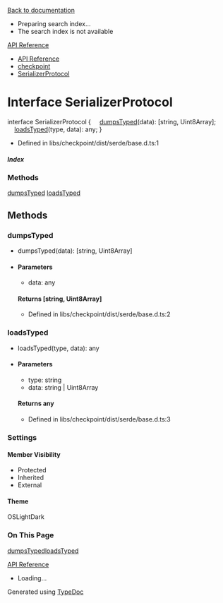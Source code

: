 [Back to documentation](/langgraphjs/)

* Preparing search index...
* The search index is not available

[API Reference](/)

* [API Reference](../index.html)
* [checkpoint](../modules/checkpoint.html)
* [SerializerProtocol](checkpoint.SerializerProtocol.html)

# Interface SerializerProtocol

interface SerializerProtocol {
    [dumpsTyped](checkpoint.SerializerProtocol.html#dumpsTyped.dumpsTyped-1)(data): [string, Uint8Array];
    [loadsTyped](checkpoint.SerializerProtocol.html#loadsTyped.loadsTyped-1)(type, data): any;
}

* Defined in libs/checkpoint/dist/serde/base.d.ts:1

##### Index

### Methods

[dumpsTyped](checkpoint.SerializerProtocol.html#dumpsTyped)
[loadsTyped](checkpoint.SerializerProtocol.html#loadsTyped)

## Methods

### dumpsTyped

* dumpsTyped(data): [string, Uint8Array]
* #### Parameters

  + data: any

  #### Returns [string, Uint8Array]

  + Defined in libs/checkpoint/dist/serde/base.d.ts:2

### loadsTyped

* loadsTyped(type, data): any
* #### Parameters

  + type: string
  + data: string | Uint8Array

  #### Returns any

  + Defined in libs/checkpoint/dist/serde/base.d.ts:3

### Settings

#### Member Visibility

* Protected
* Inherited
* External

#### Theme

OSLightDark

### On This Page

[dumpsTyped](#dumpsTyped)[loadsTyped](#loadsTyped)

[API Reference](../index.html)

* Loading...

Generated using [TypeDoc](https://typedoc.org/)